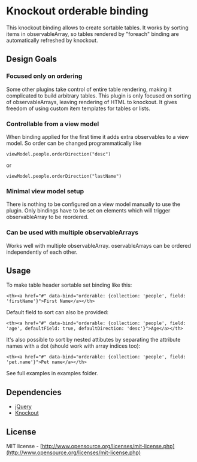 Knockout orderable binding
==================
This knockout binding allows to create sortable tables. It works by sorting items in observableArray, so tables rendered by "foreach" binding are automatically refreshed by knockout.

## Design Goals

### Focused only on ordering
Some other plugins take control of entire table rendering, making it complicated to build arbitrary tables. This plugin is only focused on sorting of observableArrays, leaving rendering of HTML to knockout. It gives freedom of using custom item templates for tables or lists.

### Controllable from a view model
When binding applied for the first time it adds extra observables to a view model. So order can be changed programmatically like 

	viewModel.people.orderDirection("desc") 
or 

	viewModel.people.orderDirection("lastName")

### Minimal view model setup
There is nothing to be configured on a view model manually to use the plugin. Only bindings have to be set on elements which will trigger observableArray to be reordered.

### Can be used with multiple observableArrays
Works well with multiple observableArray. oservableArrays can be ordered independently of each other.


## Usage
To make table header sortable set binding like this:

	<th><a href="#" data-bind="orderable: {collection: 'people', field: 'firstName'}">First Name</a></th>

Default field to sort can also be provided:

	<th><a href="#" data-bind="orderable: {collection: 'people', field: 'age', defaultField: true, defaultDirection: 'desc'}">Age</a></th>

It's also possible to sort by nested attibutes by separating the attribute names with a dot (should work with array indices too):

	<th><a href="#" data-bind="orderable: {collection: 'people', field: 'pet.name'}">Pet name</a></th>

See full examples in examples folder.

## Dependencies
 - [jQuery](http://jquery.com/)
 - [Knockout](http://knockoutjs.com/)

## License
MIT license - [http://www.opensource.org/licenses/mit-license.php](http://www.opensource.org/licenses/mit-license.php)
